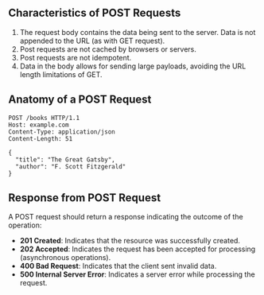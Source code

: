 ## Characteristics of POST Requests
1. The request body contains the data being sent to the server. Data is not appended to the URL (as with GET request).
2. Post requests are not cached by browsers or servers.
3. Post requests are not idempotent.
4. Data in the body allows for sending large payloads, avoiding the URL length limitations of GET.

## Anatomy of a POST Request
```plaintext
POST /books HTTP/1.1
Host: example.com
Content-Type: application/json
Content-Length: 51

{
  "title": "The Great Gatsby",
  "author": "F. Scott Fitzgerald"
}
```

## Response from POST Request
A POST request should return a response indicating the outcome of the operation:
- **201 Created**: Indicates that the resource was successfully created.
- **202 Accepted**: Indicates the request has been accepted for processing (asynchronous operations).
- **400 Bad Request**: Indicates that the client sent invalid data.
- **500 Internal Server Error**: Indicates a server error while processing the request.

